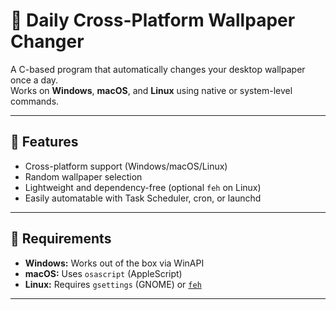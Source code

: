 # 🎨 Daily Cross-Platform Wallpaper Changer

A C-based program that automatically changes your desktop wallpaper once a day.  
Works on **Windows**, **macOS**, and **Linux** using native or system-level commands.

---

## 🚀 Features
- Cross-platform support (Windows/macOS/Linux)
- Random wallpaper selection
- Lightweight and dependency-free (optional `feh` on Linux)
- Easily automatable with Task Scheduler, cron, or launchd

---

## 🧰 Requirements
- **Windows:** Works out of the box via WinAPI  
- **macOS:** Uses `osascript` (AppleScript)  
- **Linux:** Requires `gsettings` (GNOME) or [`feh`](https://wiki.archlinux.org/title/feh)

---

